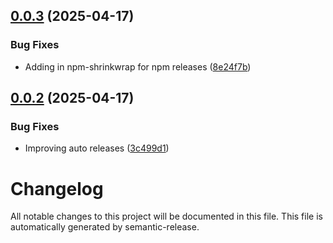 ## [0.0.3](https://github.com/billyjbryant/git-assure/compare/v0.0.2...v0.0.3) (2025-04-17)

### Bug Fixes

- Adding in npm-shrinkwrap for npm releases ([8e24f7b](https://github.com/billyjbryant/git-assure/commit/8e24f7b63dcc81fd23a9b0f84d2288314e276c75))

## [0.0.2](https://github.com/billyjbryant/git-assure/compare/v0.0.1...v0.0.2) (2025-04-17)

### Bug Fixes

- Improving auto releases ([3c499d1](https://github.com/billyjbryant/git-assure/commit/3c499d170d19881080f5d8319bf11072fb02d5bd))

# Changelog

All notable changes to this project will be documented in this file. This file is automatically generated by semantic-release.
